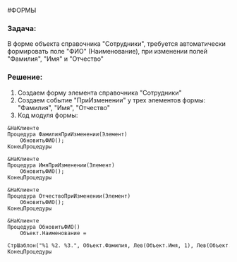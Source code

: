 #ФОРМЫ 
### Задача:
В форме объекта справочника "Сотрудники", требуется автоматически формировать поле "ФИО" (Наименование), при изменении полей "Фамилия", "Имя" и "Отчество"
### Решение:
1. Создаем форму элемента справочника "Сотрудники"
2. Создаем событие "ПриИзменении" у трех элементов формы: "Фамилия", "Имя", "Отчество"
3. Код модуля формы:
```bsl
&НаКлиенте
Процедура ФамилияПриИзменении(Элемент)
	ОбновитьФИО();
КонецПроцедуры

&НаКлиенте
Процедура ИмяПриИзменении(Элемент)
	ОбновитьФИО();
КонецПроцедуры

&НаКлиенте
Процедура ОтчествоПриИзменении(Элемент)
	ОбновитьФИО();
КонецПроцедуры

&НаКлиенте
Процедура ОбновитьФИО()
	Объект.Наименование = 
	СтрШаблон("%1 %2. %3.", Объект.Фамилия, Лев(Объект.Имя, 1), Лев(Объект.Отчество, 1);
КонецПроцедуры
```